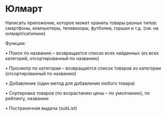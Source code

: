 # Юлмарт

Написать приложение, которое может хранить товары разных типов: смартфоны, компьютеры,
телевизоры, футболки, горшки и т.д. (см. на юлмарт/ситилинк)

Функции:

• Поиск по названию – возвращается список всех найденных (из всех категорий,
отсортированный по названию)

• Просмотр по категории – возвращается список товаров из категории (отсортированный по
названию)

• Добавление (один метод для добавления любого товара)

• Сортировка товаров (по возрастанию цены – по умолчанию), по рейтингу, названию

• Постраничная выдача (subList)

